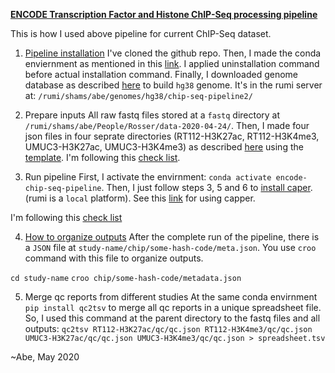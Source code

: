[**ENCODE Transcription Factor and Histone ChIP-Seq processing pipeline**](https://github.com/ENCODE-DCC/chip-seq-pipeline2)

This is how I used above pipeline for current ChIP-Seq dataset. 
1. [Pipeline installation](https://github.com/ENCODE-DCC/chip-seq-pipeline2#installation)
I've cloned the github repo. Then, I made the conda enviernment as mentioned in this [link](https://github.com/ENCODE-DCC/chip-seq-pipeline2/blob/master/docs/install_conda.md). I applied uninstallation command before actual installation command. 
Finally, I downloaded genome database as described [here](https://github.com/ENCODE-DCC/chip-seq-pipeline2/blob/master/docs/build_genome_database.md) to build `hg38` genome. It's in the rumi server at: `/rumi/shams/abe/genomes/hg38/chip-seq-pipeline2/`

2. Prepare inputs 
All raw fastq files stored at a `fastq` directory at `/rumi/shams/abe/People/Rosser/data-2020-04-24/`. 
Then, I made four json files in four seprate directories (RT112-H3K27ac, RT112-H3K4me3, UMUC3-H3K27ac, UMUC3-H3K4me3) as described [here](https://github.com/ENCODE-DCC/chip-seq-pipeline2/blob/master/docs/input_short.md) using the [template](https://github.com/ENCODE-DCC/chip-seq-pipeline2/blob/master/example_input_json/template.json). 
I'm following this [check list](https://github.com/ENCODE-DCC/chip-seq-pipeline2/blob/master/docs/input_short.md#checklist). 

3. Run pipeline
First, I activate the envirnment: `conda activate encode-chip-seq-pipeline`. 
Then, I just follow steps 3, 5 and 6 to [install caper](https://github.com/ENCODE-DCC/caper#installation). (rumi is a `local` platform). 
See this [link](https://github.com/ENCODE-DCC/caper#running-pipelines-on-general-computers) for using capper. 

I'm following this [check list](https://github.com/ENCODE-DCC/chip-seq-pipeline2/blob/master/docs/input_short.md#checklist)

4. [How to organize outputs](https://github.com/ENCODE-DCC/chip-seq-pipeline2#how-to-organize-outputs)
After the complete run of the pipeline, there is a `JSON` file at `study-name/chip/some-hash-code/meta.json`. You use `croo` command with this file to organize outputs. 

`cd study-name`
`croo chip/some-hash-code/metadata.json`

5. Merge qc reports from different studies 
At the same conda envirnment `pip install qc2tsv` to merge all qc reports in a unique spreadsheet file. So, I used this command at the parent directory to the fastq files and all outputs:
`qc2tsv RT112-H3K27ac/qc/qc.json RT112-H3K4me3/qc/qc.json UMUC3-H3K27ac/qc/qc.json UMUC3-H3K4me3/qc/qc.json > spreadsheet.tsv`

~Abe, May 2020
